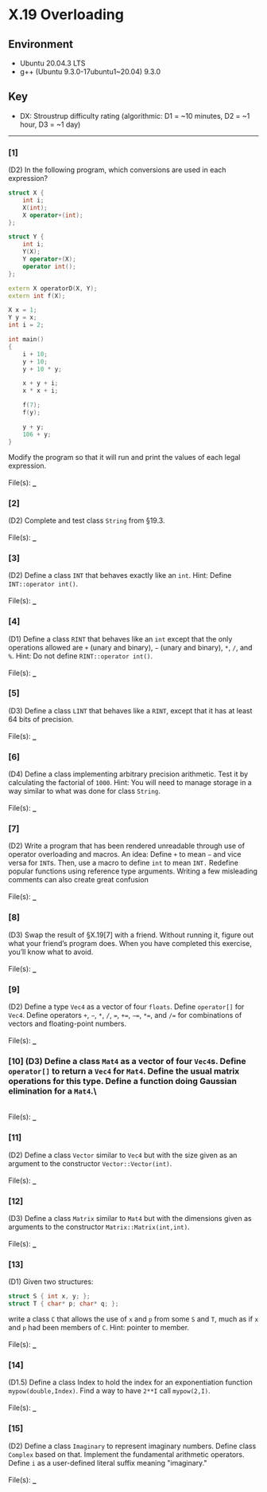 # X.19 Overloading

## Environment
- Ubuntu 20.04.3 LTS
- g++ (Ubuntu 9.3.0-17ubuntu1~20.04) 9.3.0

## Key
- DX: Stroustrup difficulty rating (algorithmic: D1 = ~10 minutes, D2 = ~1 hour, D3 = ~1 day)

---

### \[1\]
(D2) In the following program, which conversions are used in each expression?
```C++
struct X {
    int i;
    X(int);
    X operator+(int);
};

struct Y {
    int i;
    Y(X);
    Y operator+(X);
    operator int();
};

extern X operatorD(X, Y);
extern int f(X);

X x = 1;
Y y = x;
int i = 2;

int main()
{
    i + 10;
    y + 10;
    y + 10 * y;

    x + y + i;
    x * x + i;

    f(7);
    f(y);

    y + y;
    106 + y;
}
```
Modify the program so that it will run and print the values of each legal expression.\
\
File(s): [`_`](./)

### \[2\]
(D2) Complete and test class `String` from §19.3.\
\
File(s): [`_`](./)

### \[3\]
(D2) Define a class `INT` that behaves exactly like an `int`. Hint: Define `INT::operator int()`.\
\
File(s): [`_`](./)

### \[4\]
(D1) Define a class `RINT` that behaves like an `int` except that the only operations allowed are `+` (unary and binary), `−` (unary and binary), `*`, `/`, and `%`. Hint: Do not define `RINT::operator int()`.\
\
File(s): [`_`](./)

### \[5\]
(D3) Define a class `LINT` that behaves like a `RINT`, except that it has at least 64 bits of precision.\
\
File(s): [`_`](./)

### \[6\]
(D4) Define a class implementing arbitrary precision arithmetic. Test it by calculating the factorial of `1000`. Hint: You will need to manage storage in a way similar to what was done for class `String`.\
\
File(s): [`_`](./)

### \[7\]
(D2) Write a program that has been rendered unreadable through use of operator overloading and macros. An idea: Define `+` to mean `−` and vice versa for `INT`s. Then, use a macro to define `int` to mean `INT.` Redefine popular functions using reference type arguments. Writing a few misleading comments can also create great confusion\
\
File(s): [`_`](./)

### \[8\]
(D3) Swap the result of §X.19\[7\] with a friend. Without running it, figure out what your friend’s program does. When you have completed this exercise, you’ll know what to avoid.\
\
File(s): [`_`](./)

### \[9\]
(D2) Define a type `Vec4` as a vector of four `floats`. Define `operator[]` for `Vec4`. Define operators `+`, `−`, `*`, `/`, `=`, `+=`, `−=`, `*=`, and `/=` for combinations of vectors and floating-point numbers.\
\
File(s): [`_`](./)

### \[10] (D3) Define a class `Mat4` as a vector of four `Vec4`s. Define `operator[]` to return a `Vec4` for `Mat4`. Define the usual matrix operations for this type. Define a function doing Gaussian elimination for a `Mat4`.\
\
File(s): [`_`](./)

### \[11\]
(D2) Define a class `Vector` similar to `Vec4` but with the size given as an argument to the constructor `Vector::Vector(int)`.\
\
File(s): [`_`](./)

### \[12\]
(D3) Define a class `Matrix` similar to `Mat4` but with the dimensions given as arguments to the constructor `Matrix::Matrix(int,int)`.\
\
File(s): [`_`](./)

### \[13\]
(D1) Given two structures:
```C++
struct S { int x, y; };
struct T { char* p; char* q; };
```
write a class `C` that allows the use of `x` and `p` from some `S` and `T`, much as if `x` and `p` had been members of `C`. Hint: pointer to member.\
\
File(s): [`_`](./)

### \[14\]
(D1.5) Define a class Index to hold the index for an exponentiation function `mypow(double,Index)`. Find a way to have `2**I` call `mypow(2,I)`.\
\
File(s): [`_`](./)

### \[15\]
(D2) Define a class `Imaginary` to represent imaginary numbers. Define class `Complex` based on that. Implement the fundamental arithmetic operators. Define `i` as a user-defined literal suffix meaning "imaginary."\
\
File(s): [`_`](./)
